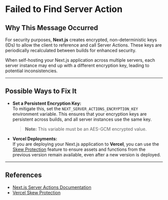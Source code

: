 # Failed to Find Server Action

## Why This Message Occurred

For security purposes, **Next.js** creates encrypted, non-deterministic keys (IDs) to allow the client to reference and call Server Actions. These keys are periodically recalculated between builds for enhanced security.

When self-hosting your Next.js application across multiple servers, each server instance may end up with a different encryption key, leading to potential inconsistencies.

---

## Possible Ways to Fix It

- **Set a Persistent Encryption Key:**  
    To mitigate this, set the `NEXT_SERVER_ACTIONS_ENCRYPTION_KEY` environment variable. This ensures that your encryption keys are persistent across builds, and all server instances use the same key.  
    > **Note:** This variable must be an AES-GCM encrypted value.

- **Vercel Deployments:**  
    If you are deploying your Next.js application to **Vercel**, you can use the [Skew Protection](https://vercel.com/docs/deployments/skew-protection) feature to ensure assets and functions from the previous version remain available, even after a new version is deployed.

---

## References

- [Next.js Server Actions Documentation](https://nextjs.org/docs/app/building-your-application/data-fetching/server-actions)
- [Vercel Skew Protection](https://vercel.com/docs/deployments/skew-protection)
